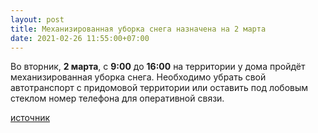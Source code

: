 ```yaml
---
layout: post
title: Механизированная уборка снега назначена на 2 марта
date: 2021-02-26 11:55:00+07:00
---
```


Во вторник, **2 марта**, с **9:00** до **16:00** на территории у дома пройдёт механизированная уборка снега. Необходимо убрать свой автотранспорт с придомовой территории или оставить под лобовым стеклом номер телефона для оперативной связи.


[источник](http://greencity54.ru/press/oazis54/1101/)

